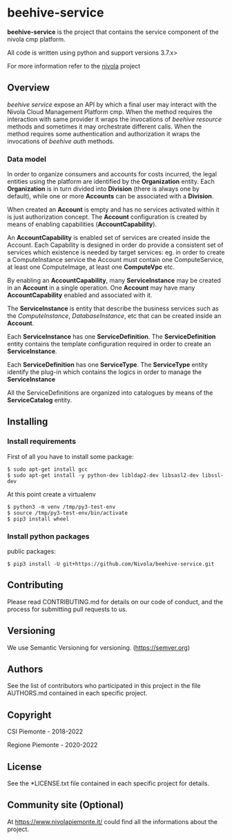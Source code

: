 # beehive-service
__beehive-service__ is the project that contains the service component of the nivola cmp platform.

All code is written using python and support versions 3.7.x>

For more information refer to the [nivola](https://github.com/Nivola/nivola) project

## Overview

*beehive service* expose an API by which a final user may interact with the Nivola  Cloud Management Platform cmp.
When the method requires the interaction with same provider it wraps the invocations of *beehive resource* methods and 
sometimes it may orchestrate different calls.
When the method requires some authentication and authorization it wraps the invocations of *beehive auth* methods.

### Data model
In order to organize consumers and accounts for costs incurred, the legal entities using the platform are identified by 
the **Organization** entity.
Each **Organization** is in turn divided into **Division** (there is always one by default), while one or more 
**Accounts** can be associated with a **Division**.

When created an **Account** is empty and has no services activated within it is just authorization concept.
The **Account**  configuration is created by means of enabling capabilities (**AccountCapability**).

An **AccountCapability** is enabled set of services are created inside the Account.
Each Capability is designed in order do provide a consistent set of services which existence is needed by target services:
eg. in order to create a ComputeInstance service the Account must contain one ComputeService, at least one ComputeImage,
at least one **ComputeVpc** etc.

By enabling an **AccountCapability**, many **ServiceInstance** may be created in an **Account** in a single operation.
One **Account** may have many **AccountCapability** enabled and associated with it.

The **ServiceInstance** is entity that describe the business services such as the *ComputeInstance*, *DatabaseInstance*, 
etc that can be created inside an **Account**.

Each **ServiceInstance** has one **ServiceDefinition**.
The **ServiceDefinition** entity contains the template configuration required in order to create an **ServiceInstance**.

Each **ServiceDefinition** has one **ServiceType**.
The **ServiceType** entity identify the plug-in which contains the logics in order to manage the **ServiceInstance**

All the ServiceDefinitions are organized into catalogues by means of the **ServiceCatalog** entity.

## Installing

### Install requirements
First of all you have to install some package:

```
$ sudo apt-get install gcc
$ sudo apt-get install -y python-dev libldap2-dev libsasl2-dev libssl-dev
```

At this point create a virtualenv

```
$ python3 -m venv /tmp/py3-test-env
$ source /tmp/py3-test-env/bin/activate
$ pip3 install wheel
```

### Install python packages

public packages:

```
$ pip3 install -U git+https://github.com/Nivola/beehive-service.git
```


## Contributing
Please read CONTRIBUTING.md for details on our code of conduct, and the process for submitting pull requests to us.

## Versioning
We use Semantic Versioning for versioning. (https://semver.org)

## Authors
See the list of contributors who participated in this project in the file AUTHORS.md contained in each specific project.

## Copyright
CSI Piemonte - 2018-2022

Regione Piemonte - 2020-2022

## License
See the *LICENSE.txt file contained in each specific project for details.

## Community site (Optional)
At https://www.nivolapiemonte.it/ could find all the informations about the project.
